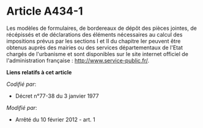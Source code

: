 # Article A434-1

Les modèles de formulaires, de bordereaux de dépôt des pièces jointes, de récépissés et de déclarations des éléments
nécessaires au calcul des impositions prévus par les sections I et II du chapitre Ier peuvent être obtenus auprès des mairies
ou des services départementaux de l'Etat chargés de l'urbanisme et sont disponibles sur le site internet officiel de
l'administration française :  http://www.service-public.fr/.

**Liens relatifs à cet article**

_Codifié par_:

  - Décret n°77-38 du 3 janvier 1977

_Modifié par_:

  - Arrêté du 10 février 2012 - art. 1
